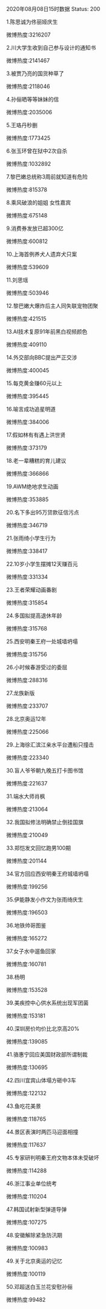 2020年08月08日15时数据
Status: 200

1.陈思诚为佟丽娅庆生

微博热度:3216207

2.川大学生收到自己参与设计的通知书

微博热度:2141467

3.被贾乃亮的国货种草了

微博热度:2118046

4.孙俪晒等等妹妹的信

微博热度:2035006

5.王珞丹秒删

微博热度:1773425

6.张玉环曾在狱中2次自杀

微博热度:1032892

7.黎巴嫩总统称3周前就知道有危险

微博热度:815378

8.乘风破浪的姐姐 女性嘉宾

微博热度:675148

9.消费券发放已超300亿

微博热度:600812

10.上海首例养犬人遗弃犬只案

微博热度:539609

11.刘思瑶

微博热度:503946

12.黎巴嫩大爆炸后主人同失联宠物团聚

微博热度:421515

13.AI技术复原91年前黑白视频颜色

微博热度:409110

14.外交部向BBC提出严正交涉

微博热度:400045

15.每克黄金赚60元以上

微博热度:395445

16.喻言成功追星明道

微博热度:384006

17.假如林有有遇上洪世贤

微博热度:373179

18.老一辈糟糕的育儿建议

微博热度:366866

19.AWM绝地求生动画

微博热度:353885

20.名下多出95万贷款征信污点

微博热度:346719

21.张雨绮小学生行为

微博热度:338417

22.10岁小学生摆摊12天赚百元

微博热度:331334

23.王者荣耀动画番剧

微博热度:315854

24.多国拟提高退休年龄

微博热度:315768

25.西安明秦王府一处城墙坍塌

微博热度:315756

26.小时候春游受过的委屈

微博热度:288316

27.龙族新版

微博热度:233707

28.北京奥运12年

微博热度:225066

29.上海徐汇滨江亲水平台遭船只撞击

微博热度:223340

30.盲人爷爷朝九晚五打卡图书馆

微博热度:221637

31.端水大师肖枫

微博热度:213064

32.我国拟修法明确禁止倒挂国旗

微博热度:210049

33.郑恺发文回忆跑男100期

微博热度:201144

34.官方回应西安明秦王府城墙坍塌

微博热度:199256

35.伊能静发小作文为张雨绮庆生

微博热度:196503

36.地铁帅哥图鉴

微博热度:165272

37.女子水中遛鱼回家

微博热度:160781

38.杨明

微博热度:153528

39.美疾控中心供水系统出现军团菌

微博热度:153181

40.深圳房价均价比北京高20%

微博热度:139085

41.骆惠宁回应美国财政部所谓制裁

微博热度:130695

42.四川宜宾山体塌方砸中3车

微博热度:122132

43.鱼吃花美景

微博热度:118765

44.景区表演时两匹马迎面相撞

微博热度:117637

45.专家研判明秦王府文物本体未受破坏

微博热度:114288

46.浙江事业单位统考

微博热度:110204

47.韩国试射新型弹道导弹

微博热度:107275

48.安徽解除紧急防汛期

微博热度:100983

49.关于北京奥运的记忆

微博热度:100119

50.邓超送白玉兰花安慰孙俪

微博热度:99482

